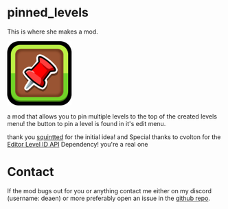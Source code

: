 # pinned_levels
This is where she makes a mod.

<img src="logo.png" width="150" alt="the mod's logo" />

a mod that allows you to pin multiple levels to the top of the created levels menu! 
the button to pin a level is found in it's edit menu.

thank you [squintted](https://x.com/squintted) for the initial idea!
and Special thanks to cvolton for the [Editor Level ID API](https://github.com/Cvolton/level-id-api-geode) Dependency! you're a real one

# Contact
If the mod bugs out for you or anything contact me either on my discord (username: deaen) or more preferably open an issue in the [github repo](https://github.com/deaen/level-pins).


